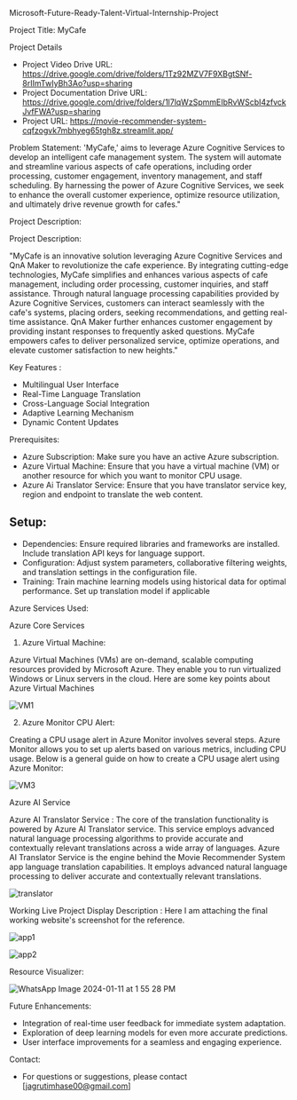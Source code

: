 Microsoft-Future-Ready-Talent-Virtual-Internship-Project

Project Title: MyCafe

 Project Details
- Project Video Drive URL: https://drive.google.com/drive/folders/1Tz92MZV7F9XBgtSNf-8rIImTwIyBh3Ao?usp=sharing
- Project Documentation Drive URL: https://drive.google.com/drive/folders/1l7lqWzSpmmEIbRvWScbI4zfvckJvfFWA?usp=sharing
- Project URL: https://movie-recommender-system-cqfzogvk7mbhyeg65tgh8z.streamlit.app/

 Problem Statement: 
'MyCafe,' aims to leverage Azure Cognitive Services to develop an intelligent cafe management system. The system will automate and streamline various aspects of cafe operations, including order processing, customer engagement, inventory management, and staff scheduling. By harnessing the power of Azure Cognitive Services, we seek to enhance the overall customer experience, optimize resource utilization, and ultimately drive revenue growth for cafes."

Project Description:

Project Description:

"MyCafe is an innovative solution leveraging Azure Cognitive Services and QnA Maker to revolutionize the cafe experience. By integrating cutting-edge technologies, MyCafe simplifies and enhances various aspects of cafe management, including order processing, customer inquiries, and staff assistance. Through natural language processing capabilities provided by Azure Cognitive Services, customers can interact seamlessly with the cafe's systems, placing orders, seeking recommendations, and getting real-time assistance. QnA Maker further enhances customer engagement by providing instant responses to frequently asked questions. MyCafe empowers cafes to deliver personalized service, optimize operations, and elevate customer satisfaction to new heights."





 Key Features :
- Multilingual User Interface
- Real-Time Language Translation
- Cross-Language Social Integration
- Adaptive Learning Mechanism
- Dynamic Content Updates

 Prerequisites:
- Azure Subscription: Make sure you have an active Azure subscription.
- Azure Virtual Machine: Ensure that you have a virtual machine (VM) or another resource for 
which you want to monitor CPU usage.
- Azure Ai Translator Service: Ensure that you have translator service key, region and endpoint to translate the web content.

## Setup:
- Dependencies: Ensure required libraries and frameworks are installed. Include translation API keys for language support.
- Configuration: Adjust system parameters, collaborative filtering weights, and translation settings in the configuration file.
- Training: Train machine learning models using historical data for optimal performance. Set up translation model if applicable

 Azure Services Used:

 Azure Core Services

 1. Azure Virtual Machine:
 
Azure Virtual Machines (VMs) are on-demand, scalable computing 
resources provided by Microsoft Azure. They enable you to run virtualized 
Windows or Linux servers in the cloud. Here are some key points about Azure 
Virtual Machines

![VM1](https://github.com/ashu2114/Movie-Recommender-System/assets/151042619/04669590-8150-42a6-a120-bc4c32a933ab)


 2. Azure Monitor CPU Alert:

Creating a CPU usage alert in Azure Monitor involves several steps. Azure Monitor 
allows you to set up alerts based on various metrics, including CPU usage. Below is a 
general guide on how to create a CPU usage alert using Azure Monitor:

![VM3](https://github.com/ashu2114/Movie-Recommender-System/assets/151042619/783e00df-fa7f-4e30-a9fc-939f4a326289)

 Azure AI Service

 Azure AI Translator Service :
The core of the translation functionality is powered by Azure AI Translator service. This 
service employs advanced natural language processing algorithms to provide accurate 
and contextually relevant translations across a wide array of languages. Azure AI Translator Service is the engine behind the Movie Recommender System app language translation capabilities. It employs advanced natural language processing to deliver accurate and contextually relevant translations.

![translator](https://github.com/ashu2114/Movie-Recommender-System/assets/151042619/56f02851-7e0c-4959-b81f-440144531545)


 Working Live Project Display
    Description :
Here I am attaching the final working website's screenshot for the reference.

![app1](https://github.com/ashu2114/Movie-Recommender-System/assets/151042619/62b50cd7-8aea-46df-91f1-95de4867304e)


![app2](https://github.com/ashu2114/Movie-Recommender-System/assets/151042619/aaf08cdc-1556-4f07-bb10-d4ce3cb55903)


 Resource Visualizer:


![WhatsApp Image 2024-01-11 at 1 55 28 PM](https://github.com/nehashelar77/Movie-Recommender-System/assets/156163007/4caa3752-2e3a-4620-894c-137951d821fb)


 Future Enhancements:
- Integration of real-time user feedback for immediate system adaptation.
- Exploration of deep learning models for even more accurate predictions.
- User interface improvements for a seamless and engaging experience.


 Contact:
- For questions or suggestions, please contact [jagrutimhase00@gmail.com]
  
